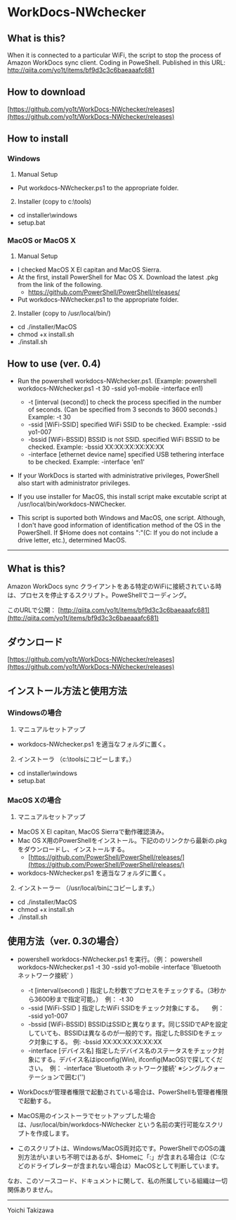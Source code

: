 # WorkDocs-NWchecker

## What is this?
When it is connected to a particular WiFi, the script to stop the process of Amazon WorkDocs sync client. Coding in PoweShell.
Published in this URL: http://qiita.com/yo1t/items/bf9d3c3c6baeaaafc681

## How to download
[https://github.com/yo1t/WorkDocs-NWchecker/releases](https://github.com/yo1t/WorkDocs-NWchecker/releases)

## How to install
### Windows
1. Manual Setup
  - Put workdocs-NWchecker.ps1 to the appropriate folder.
2. Installer (copy to c:\tools)
  - cd installer\windows
  - setup.bat

### MacOS or MacOS X
1. Manual Setup
  - I checked MacOS X El capitan and MacOS Sierra.
  - At the first, install PowerShell for Mac OS X. Download the latest .pkg from the link of the following.
    - https://github.com/PowerShell/PowerShell/releases/
  - Put workdocs-NWchecker.ps1 to the appropriate folder.

2. Installer (copy to /usr/local/bin/)
  - cd ./installer/MacOS
  - chmod +x install.sh
  - ./install.sh

## How to use (ver. 0.4)
- Run the powershell workdocs-NWchecker.ps1. (Example: powershell workdocs-NWchecker.ps1 -t 30 -ssid yo1-mobile -interface en1)
  - -t [interval (second)] to check the process specified in the number of seconds. (Can be specified from 3 seconds to 3600 seconds.) Example: -t 30
  - -ssid [WiFi-SSID] specified WiFi SSID to be checked. Example: -ssid yo1-007
  - -bssid [WiFi-BSSID] BSSID is not SSID. specified WiFi BSSID to be checked. Example: -bssid XX:XX:XX:XX:XX:XX
  - -interface [ethernet device name] specified USB tethering interface to be checked. Example: -interface 'en1'

- If your WorkDocs is started with administrative privileges, PowerShell also start with administrator privileges.
- If you use installer for MacOS, this install script make excutable script at /usr/local/bin/workdocs-NWChecker.
- This script is suported both Windows and MacOS, one script. Although, I don't have good information of identification method of the OS in the PowerShell. If $Home does not contains ":"(C: If you do not include a drive letter, etc.), determined MacOS. 

---
## What is this?
Amazon WorkDocs sync クライアントをある特定のWiFiに接続されている時は、プロセスを停止するスクリプト。PoweShellでコーディング。

このURLで公開：
[http://qiita.com/yo1t/items/bf9d3c3c6baeaaafc681](http://qiita.com/yo1t/items/bf9d3c3c6baeaaafc681)

## ダウンロード
[https://github.com/yo1t/WorkDocs-NWchecker/releases](https://github.com/yo1t/WorkDocs-NWchecker/releases)

## インストール方法と使用方法
### Windowsの場合
1. マニュアルセットアップ
  - workdocs-NWchecker.ps1 を適当なフォルダに置く。
2. インストーラ
（c:\toolsにコピーします。） 
  - cd installer\windows
  - setup.bat

### MacOS Xの場合
1. マニュアルセットアップ
  - MacOS X El capitan, MacOS Sierraで動作確認済み。
  - Mac OS X用のPowerShellをインストール。下記ののリンクから最新の.pkgをダウンロードし、インストールする。
    - [https://github.com/PowerShell/PowerShell/releases/](https://github.com/PowerShell/PowerShell/releases/)
  - workdocs-NWchecker.ps1 を適当なフォルダに置く。
2. インストーラー
（/usr/local/binにコピーします。）
  - cd ./installer/MacOS
  - chmod +x install.sh
  - ./install.sh


## 使用方法（ver. 0.3の場合）

- powershell workdocs-NWchecker.ps1 を実行。（例： powershell workdocs-NWchecker.ps1 -t 30 -ssid yo1-mobile -interface 'Bluetooth ネットワーク接続' ）
  - -t  [interval(second) ] 指定した秒数でプロセスをチェックする。（3秒から3600秒まで指定可能。）　例： -t 30
  - -ssid [WiFi-SSID ] 指定したWiFi SSIDをチェック対象にする。　　例： -ssid yo1-007
  - -bssid [WiFi-BSSID] BSSIDはSSIDと異なります。同じSSIDでAPを設定していても、BSSIDは異なるのが一般的です。指定したBSSIDをチェック対象にする。 例: -bssid XX:XX:XX:XX:XX:XX
  - -interface [デバイス名] 指定したデバイス名のステータスをチェック対象にする。デバイス名はipconfig(Win), ifconfig(MacOS)で探してください。　例： -interface 'Bluetooth ネットワーク接続' ※シングルクォーテーションで囲む('')

- WorkDocsが管理者権限で起動されている場合は、PowerShellも管理者権限で起動する。
- MacOS用のインストーラでセットアップした場合は、/usr/local/bin/workdocs-NWchecker という名前の実行可能なスクリプトを作成します。
- このスクリプトは、Windows/MacOS両対応です。PowerShellでのOSの識別方法がいまいち不明ではあるが、$Homeに「:」が含まれる場合は（C:などのドライブレターが含まれない場合は）MacOSとして判断しています。


なお、このソースコード、ドキュメントに関して、私の所属している組織は一切関係ありません。

---
Yoichi Takizawa
